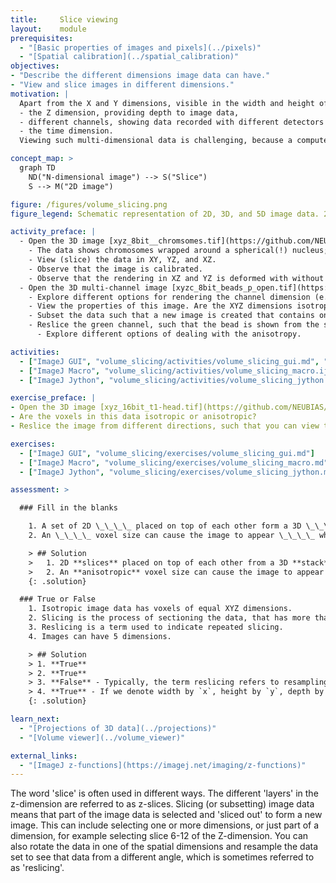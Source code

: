 ```yaml
---
title:     Slice viewing
layout:    module
prerequisites:
  - "[Basic properties of images and pixels](../pixels)"
  - "[Spatial calibration](../spatial_calibration)"
objectives:
- "Describe the different dimensions image data can have."
- "View and slice images in different dimensions."
motivation: |
  Apart from the X and Y dimensions, visible in the width and height of an image, image data can have additional dimensions. The most common additional dimensions include:
  - the Z dimension, providing depth to image data,
  - different channels, showing data recorded with different detectors or detector settings,
  - the time dimension.
  Viewing such multi-dimensional data is challenging, because a computer monitor can only render a (multi-color) 2D representation of such data. Thus it is important to learn how to efficiently visualise subsets ("slices") of such high-dimensional data.

concept_map: >
  graph TD
    ND("N-dimensional image") --> S("Slice")
    S --> M("2D image")

figure: /figures/volume_slicing.png
figure_legend: Schematic representation of 2D, 3D, and 5D image data. 2D images are made up of tiny squares called pixels, whereas 3D images are made up of cubes called voxels. Pixels and voxels are not necessarily isotropic, as shown here by squares versus rectangles. In order to see a different part of the image data on a 2D monitor, the image has to be sliced and sometimes rotated.

activity_preface: |
  - Open the 3D image [xyz_8bit__chromsomes.tif](https://github.com/NEUBIAS/training-resources/raw/master/image_data/xyz_8bit__chromosomes.tif).
    - The data shows chromosomes wrapped around a spherical(!) nucleus; i.e. the data should look similar from all directions.
    - View (slice) the data in XY, YZ, and XZ.
    - Observe that the image is calibrated.
    - Observe that the rendering in XZ and YZ is deformed with without taking the calibration into account.
  - Open the 3D multi-channel image [xyzc_8bit_beads_p_open.tif](https://github.com/NEUBIAS/training-resources/raw/master/image_data/xyzc_8bit_beads_p_open.tif).
    - Explore different options for rendering the channel dimension (e.g. gray-scale, color, composite).
    - View the properties of this image. Are the XYZ dimensions isotropic or anisotropic?
    - Subset the data such that a new image is created that contains only the green channel.
    - Reslice the green channel, such that the bead is shown from the side.
      - Explore different options of dealing with the anisotropy.

activities:
  - ["ImageJ GUI", "volume_slicing/activities/volume_slicing_gui.md", "markdown"]
  - ["ImageJ Macro", "volume_slicing/activities/volume_slicing_macro.ijm", "IJ macro"]
  - ["ImageJ Jython", "volume_slicing/activities/volume_slicing_jython.py", "Jython"]

exercise_preface: |
- Open the 3D image [xyz_16bit_t1-head.tif](https://github.com/NEUBIAS/training-resources/raw/master/image_data/xyz_16bit_t1-head.tif).
- Are the voxels in this data isotropic or anisotropic?
- Reslice the image from different directions, such that you can view the image stack from the side, from the top, and from the front.

exercises:
  - ["ImageJ GUI", "volume_slicing/exercises/volume_slicing_gui.md"]
  - ["ImageJ Macro", "volume_slicing/exercises/volume_slicing_macro.md"]
  - ["ImageJ Jython", "volume_slicing/exercises/volume_slicing_jython.md"]

assessment: >

  ### Fill in the blanks

    1. A set of 2D \_\_\_\_ placed on top of each other form a 3D \_\_\_\_.
    2. An \_\_\_\_ voxel size can cause the image to appear \_\_\_\_ when viewing it at an angle.

    > ## Solution
    >   1. 2D **slices** placed on top of each other from a 3D **stack**.
    >   2. An **anisotropic** voxel size can cause the image to appear **deformed** when viewing at a certain angle.
    {: .solution}

  ### True or False
    1. Isotropic image data has voxels of equal XYZ dimensions.
    2. Slicing is the process of sectioning the data, that has more than two dimensions, along defined axes and dimensions.
    3. Reslicing is a term used to indicate repeated slicing.
    4. Images can have 5 dimensions.

    > ## Solution
    > 1. **True**
    > 2. **True**
    > 3. **False** - Typically, the term reslicing refers to resampling volumetric data from a different direction, such that the resulting image stack is a rotated version of the original stack.
    > 4. **True** - If we denote width by `x`, height by `y`, depth by `z`, time by `t` and channel by `c`, we could have images with dimensions such as: [`xy` -> 2D], [`xyz` -> 3D, `xyt` -> 3D: 2D time-lapse, `xyc` -> 3D: 2D multi-channel], or [`xyzt` -> 4D: 3D time-lapse, `xyzc` -> 4D: 3D multi-channel], or [`xyztc` -> 5D: 3D time-lapse  multi-channel]
    {: .solution}

learn_next:
  - "[Projections of 3D data](../projections)"
  - "[Volume viewer](../volume_viewer)"

external_links:
  - "[ImageJ z-functions](https://imagej.net/imaging/z-functions)"
---
```



The word 'slice' is often used in different ways. The different 'layers' in the z-dimension are referred to as z-slices. Slicing (or subsetting) image data means that part of the image data is selected and 'sliced out' to form a new image. This can include selecting one or more dimensions, or just part of a dimension, for example selecting slice 6-12 of the Z-dimension. You can also rotate the data in one of the spatial dimensions and resample the data set to see that data from a different angle, which is sometimes referred to as 'reslicing'.
